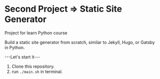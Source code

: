 # Second Project => **Static Site Generator**

Project for learn Python course

Build a static site generator from scratch, similar to Jekyll, Hugo, or Gatsby in Python.

---Let's start it---
1. Clone this repository.
2. run ```./main.sh``` in terminal.